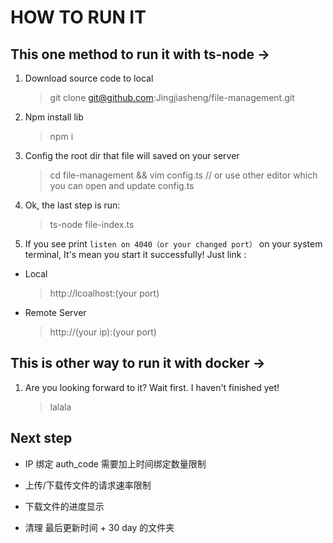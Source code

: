 # HOW TO RUN IT

## This one method to run it with ts-node ->

1. Download source code to local
    > git clone git@github.com:Jingjiasheng/file-management.git

2. Npm install lib
    > npm i

3. Config the root dir that file will saved on your server
    > cd file-management && vim config.ts // or use other editor which you can open and update config.ts

4. Ok, the last step is run:
    > ts-node file-index.ts

5. If you see print `listen on 4040（or your changed port）` on your system terminal, It's mean you start it successfully! Just link :
 - Local
    > http://lcoalhost:(your port)

 - Remote Server
    > http://(your ip):(your port)

## This is other way to run it with docker ->

1. Are you looking forward to it? Wait first. I haven't finished yet!
    > lalala

## Next step

- IP 绑定 auth_code 需要加上时间绑定数量限制

- 上传/下载传文件的请求速率限制

- 下载文件的进度显示

- 清理 最后更新时间 + 30 day 的文件夹